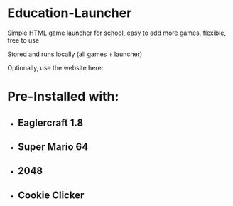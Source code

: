 # Education-Launcher
Simple HTML game launcher for school, easy to add more games, flexible, free to use

Stored and runs locally (all games + launcher)

Optionally, use the website here:
# Pre-Installed with:
- ## **Eaglercraft 1.8** ##
- ## **Super Mario 64** ##
- ## **2048** ##
- ## **Cookie Clicker** ##

